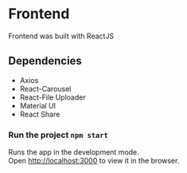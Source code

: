 # Frontend
Frontend was built with ReactJS

## Dependencies
- Axios
- React-Carousel
- React-File Uploader
- Material UI
- React Share

### Run the project `npm start`

Runs the app in the development mode.\
Open [http://localhost:3000](http://localhost:3000) to view it in the browser.
